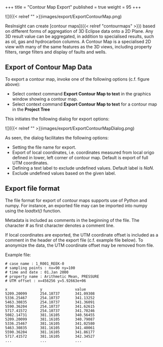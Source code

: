+++
title = "Contour Map Export"
published = true
weight = 95
+++

![]({{< relref "" >}}images/export/ExportContourMap.png)

ResInsight can create [contour maps]({{< relref "contourmaps" >}}) based on different forms of aggregation of 3D Eclipse data onto a 2D Plane. Any 3D result value can be aggregated, in addition to specialised results, such as oil, gas and hydrocarbon columns. A Contour Map is a specialised 2D view with many of the same features as the 3D views, including property filters, range filters and display of faults and wells. 


## Export of Contour Map Data

To export a contour map, invoke one of the following options (c.f. figure above):

- Select context command **Export Contour Map to text** in the graphics window showing a contour map.
- Select context command **Export Contour Map to text** for a contour map in the **Project Tree**

This initiates the following dialog for export options:

![]({{< relref "" >}}images/export/ExportContourMapDialog.png)

As seen, the dialog facilitates the following options: 

- Setting the file name for export.
- Export of local coordinates, i.e. coordinates measured from local origo defined in lower, left corner of contour map. Default is export of full UTM coordinates.
- Defining a text label to exclude undefined values. Default label is *NaN*.
- Exclude undefined values based on the given label. 



## Export file format

The file format for export of contour maps supports use of Python and numpy. For instance, an exported file may can be imported into numpy using the *loadtxt()* function. 

Metadata is included as comments in the beginning of the file. The character *#* as first character denotes a comment line.

If local coordinates are exported, the UTM coordinate offset is included as a comment in the header of the export file (c.f. example file below).
To anonymize the data, the UTM coordinate offset may be removed from file.

Example file:
```
# case name : 1_R001_REEK-0
# sampling points : nx=90 ny=100
# time and date : 01.Jan 2000
# property name : Arithmetic Mean, PRESSURE
# UTM offset : x=456256 y=5.92663e+06

x               y               value    
5209.20099      254.10737       341.09308
5336.25467      254.10737       341.13252
5463.30835      254.10737       341.36091
5590.36204      254.10737       341.62615
5717.41572      254.10737       341.70246
5082.14731      381.16105       340.56455
5209.20099      381.16105       340.79087
5336.25467      381.16105       341.02580
5463.30835      381.16105       341.40061
5590.36204      381.16105       341.86177
5717.41572      381.16105       342.34527
...             ...             ...
```

